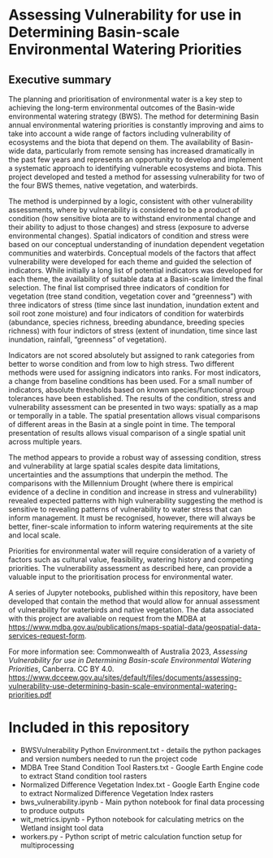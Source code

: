 # Assessing Vulnerability for use in Determining Basin-scale Environmental Watering Priorities

## Executive summary 
The planning and prioritisation of environmental water is a key step to achieving the long-term environmental outcomes of the Basin-wide environmental watering strategy (BWS). The method for determining Basin annual environmental watering priorities is constantly improving and aims to take into account a wide range of factors including vulnerability of ecosystems and the biota that depend on them. The availability of Basin-wide data, particularly from remote sensing has increased dramatically in the past few years and represents an opportunity to develop and implement a systematic approach to identifying vulnerable ecosystems and biota. This project developed and tested a method for assessing vulnerability for two of the four BWS themes, native vegetation, and waterbirds.

The method is underpinned by a logic, consistent with other vulnerability assessments, where by vulnerability is considered to be a product of condition (how sensitive biota are to withstand environmental change and their ability to adjust to those changes) and stress (exposure to adverse environmental changes). Spatial indicators of condition and stress were based on our conceptual understanding of inundation dependent vegetation communities and waterbirds. Conceptual models of the factors that affect vulnerability were developed for each theme and guided the selection of indicators. While initially a long list of potential indicators was developed for each theme, the availability of suitable data at a Basin-scale limited the final selection. The final list comprised three indicators of condition for vegetation (tree stand condition, vegetation cover and “greenness”) with three indicators of stress (time since last inundation, inundation extent and soil root zone moisture) and four indicators of condition for waterbirds (abundance, species richness, breeding abundance, breeding species richness) with four indictors of stress (extent of inundation, time since last inundation, rainfall, “greenness” of vegetation).

Indicators are not scored absolutely but assigned to rank categories from better to worse condition and from low to high stress. Two different methods were used for assigning indicators into ranks. For most indicators, a change from baseline conditions has been used. For a small number of indicators, absolute thresholds based on known species/functional group tolerances have been established.
The results of the condition, stress and vulnerability assessment can be presented in two ways: spatially as a map or temporally in a table. The spatial presentation allows visual comparisons of different areas in the Basin at a single point in time. The temporal presentation of results allows visual comparison of a single spatial unit across multiple years.

The method appears to provide a robust way of assessing condition, stress and vulnerability at large spatial scales despite data limitations, uncertainties and the assumptions that underpin the method. The comparisons with the Millennium Drought (where there is empirical evidence of a decline in condition and increase in stress and vulnerability) revealed expected patterns with high vulnerability suggesting the method is sensitive to revealing patterns of vulnerability to water stress that can inform management. It must be recognised, however, there will always be better, finer-scale information to inform watering requirements at the site and local scale.

Priorities for environmental water will require consideration of a variety of factors such as cultural value, feasibility, watering history and competing priorities. The vulnerability assessment as described here, can provide a valuable input to the prioritisation process for environmental water.

A series of Jupyter notebooks, published within this repository, have been developed that contain the method that would allow for annual assessment of vulnerability for waterbirds and native vegetation. The data associated with this project are avaliable on request from the MDBA at https://www.mdba.gov.au/publications/maps-spatial-data/geospatial-data-services-request-form.

For more information see: Commonwealth of Australia 2023, _Assessing Vulnerability for use in Determining Basin-scale Environmental Watering Priorities_, Canberra. CC BY 4.0.
https://www.dcceew.gov.au/sites/default/files/documents/assessing-vulnerability-use-determining-basin-scale-environmental-watering-priorities.pdf

# Included in this repository
* BWSVulnerability Python Environment.txt - details the python packages and version numbers needed to run the project code
* MDBA Tree Stand Condition Tool Rasters.txt - Google Earth Engine code to extract Stand condition tool rasters
* Normalized Difference Vegetation Index.txt - Google Earth Engine code to extract Normalized Difference Vegetation Index rasters 
* bws_vulnerability.ipynb - Main python notebook for final data processing to produce outputs
* wit_metrics.ipynb - Python notebook for calculating metrics on the Wetland insight tool data
* workers.py - Python script of metric calculation function setup for multiprocessing


